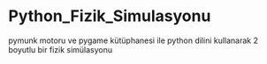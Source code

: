 # Python_Fizik_Simulasyonu
pymunk motoru ve pygame kütüphanesi ile python dilini kullanarak 2 boyutlu bir fizik simülasyonu
